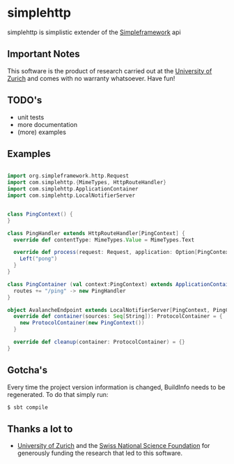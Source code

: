 simplehttp
==========

simplehttp is simplistic extender of the [Simpleframework](http://www.simpleframework.org/) api

Important Notes
---------------
This software is the product of research carried out at the [University of Zurich](http://www.ifi.uzh.ch/ddis.html) and comes with no warranty whatsoever. Have fun!

TODO's
------
* unit tests
* more documentation
* (more) examples

Examples
--------

```scala

import org.simpleframework.http.Request
import com.simplehttp.{MimeTypes, HttpRouteHandler}
import com.simplehttp.ApplicationContainer
import com.simplehttp.LocalNotifierServer


class PingContext() {
}

class PingHandler extends HttpRouteHandler[PingContext] {
  override def contentType: MimeTypes.Value = MimeTypes.Text

  override def process(request: Request, application: Option[PingContext]): Either[String, Array[Byte]] = {
    Left("pong")
  }
}

class PingContainer (val context:PingContext) extends ApplicationContainer(Some(context)) {
  routes += "/ping" -> new PingHandler
}

object AvalancheEndpoint extends LocalNotifierServer[PingContext, PingContainer] {
  override def container(sources: Seq[String]): ProtocolContainer = {
    new ProtocolContainer(new PingContext())
  }

  override def cleanup(container: ProtocolContainer) = {}
}


```

Gotcha's
--------
Every time the project version information is changed, BuildInfo needs to be regenerated. To do that simply run:

```sh
$ sbt compile
```

Thanks a lot to
---------------
* [University of Zurich](http://www.ifi.uzh.ch/ddis.html) and the [Swiss National Science Foundation](http://www.snf.ch/en/Pages/default.aspx) for generously funding the research that led to this software.
